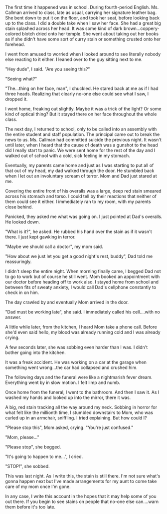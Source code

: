 The first time it happened was in school. During fourth-period English. Ms. Callman arrived to class, late as usual, carrying her signature leather bag. She bent down to put it on the floor, and took her seat, before looking back up to the class. I did a double take when I saw her face. She had a great big stain splashed across her head. It was some kind of dark brown...coppery-colored blotch dried onto her temple. She went about taking out her books as if she didn't have some sort of curry stain or something crusted onto her forehead.





I went from amused to worried when I looked around to see literally nobody else reacting to it either. I leaned over to the guy sitting next to me. 





"Hey dude", I said. "Are you seeing this?"





"Seeing what?"





"The...thing on her face, man", I chuckled. He stared back at me as if I had three heads. Realizing that clearly no-one else could see what I saw, I dropped it.




I went home, freaking out slightly. Maybe it was a trick of the light? Or some kind of optical thing? But it stayed there on her face throughout the whole class. 




The next day, I returned to school, only to be called into an assembly with the entire student and staff population. The principal came out to break the news to us. Ms. Callman had committed suicide the previous night. It wasn't until later, when I heard that the cause of death was a gunshot to the head did I really start to panic. We were sent home for the rest of the day and I walked out of school with a cold, sick feeling in my stomach.




Eventually, my parents came home and just as I was starting to put all of that out of my head, my dad walked through the door. He stumbled back when I let out an involuntary scream of terror. Mom and Dad just stared at me.




Covering the entire front of his overalls was a large, deep red stain smeared across his stomach and torso. I could tell by their reactions that neither of them could see it either. I immediately ran to my room, with my parents close behind.




Panicked, they asked me what was going on. I just pointed at Dad's overalls. He looked down. 




"What is it?", he asked. He rubbed his hand over the stain as if it wasn't there. I just kept gawking in terror.




"Maybe we should call a doctor", my mom said.




"How about we just let you get a good night's rest, buddy", Dad told me reassuringly.




I didn't sleep the entire night. When morning finally came, I begged Dad not to go to work but of course he still went. Mom booked an appointment with our doctor before heading off to work also. I stayed home from school and between fits of sweaty anxiety, I would call Dad's cellphone constantly to check in on him. 




The day crawled by and eventually Mom arrived in the door. 




"Dad must be working late", she said. I immediately called his cell....with no answer. 




A little while later, from the kitchen, I heard Mom take a phone call. Before she'd even said hello, my blood was already running cold and I was already crying.




A few seconds later, she was sobbing even harder than I was. I didn't bother going into the kitchen. 




It was a freak accident. He was working on a car at the garage when something went wrong...the car had collapsed and crushed him. 




The following days and the funeral were like a nightmarish fever dream. Everything went by in slow motion. I felt limp and numb.




Once home from the funeral, I went to the bathroom. And then I saw it. As I washed my hands and looked up into the mirror, there it was. 




A big, red stain tracking all the way around my neck. Sobbing in horror for what felt like the millionth time, I stumbled downstairs to Mom, who was curled up in an armchair, sniffling. I tried explaining. But how could I?




"Please stop this", Mom asked, crying. "You're just confused."




"Mom, please..."




"Please stop", she begged.




"It's going to happen to me...", I cried.





"STOP!", she sobbed.




This was last night. As I write this, the stain is still there. I'm not sure what's gonna happen next but I've made arrangements for my aunt to come take care of my mom once I'm gone.




In any case, I write this account in the hopes that it may help some of you out there. If you begin to see stains on people that no-one else can....warn them before it's too late.